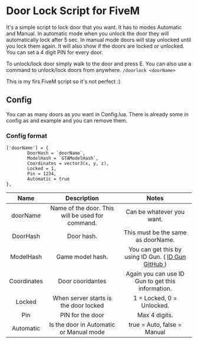 # Door Lock Script for FiveM

It's a simple script to lock door that you want. It has to modes Automatic and Manual. In automatic mode when you unlock the door they will automatically lock after 5 sec. In manual mode doors will stay unlocked until you lock them again. It will also show if the doors are locked or unlocked. You can set a 4 digit PIN for every door.

To unlock/lock door simply walk to the door and press E. You can also use a command to unlock/lock doors from anywhere. `/doorlock <doorName>`

This is my firs FiveM script so it's not perfect :)

## Config

You can as many doors as you want in Config.lua. There is already some in config as and example and you can remove them.

### Config format

```
['doorName'] = {
        DoorHash = `doorName`,
        ModelHash = `GTAModelHash`,
        Coordinates = vector3(x, y, z),
        Locked = 1,
        Pin = 1234,
        Automatic = true
},
```
| Name        | Description                                            | Notes         |
|   :---:     |    :----:                                              |   :---:       |
| doorName    | Name of the door. This will be used for command.       | Can be whatever you want.   |
| DoorHash    | Door hash.                                             | This must be the same as doorName.   |
| ModelHash   | Game model hash.                                       | You can get this by using ID Gun. ( [ID Gun GitHub ](https://github.com/Puntherline/pun_idgun) )    |
| Coordinates | Door cooridantes                                       | Again you can use ID Gun to get this information.  |
| Locked      | When server starts is the door locked                  | 1 = Locked, 0 = Unlocked.    |
| Pin         | PIN for the door                                       | Max 4 digits.   |
| Automatic   | Is the door in Automatic or Manual mode                | true = Auto, false = Manual     |
